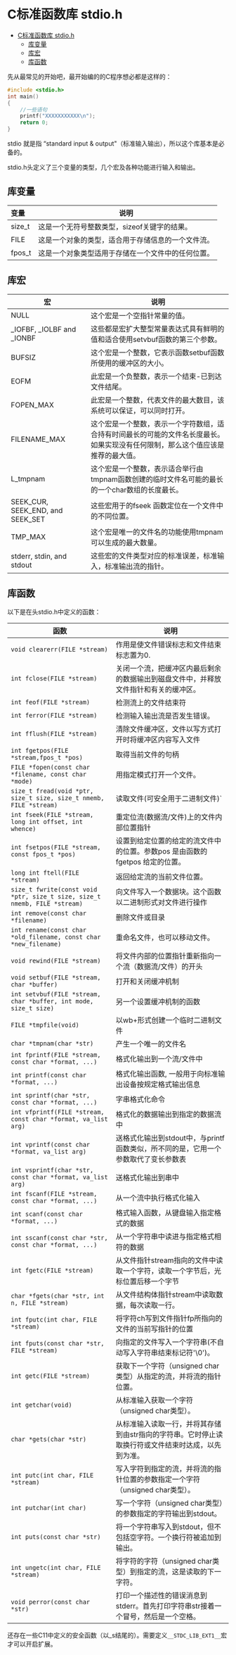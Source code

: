 # C标准函数库 stdio.h

- [C标准函数库 stdio.h](#c标准函数库-stdioh)
  - [库变量](#库变量)
  - [库宏](#库宏)
  - [库函数](#库函数)

先从最常见的开始吧，最开始编的的C程序想必都是这样的：
```c
#include <stdio.h>  
int main()  
{  
    //一些语句  
    printf("XXXXXXXXXXX\n");  
    return 0;  
}  
```
stdio 就是指 “standard input & output"（标准输入输出），所以这个库基本是必备的。


stdio.h头定义了三个变量的类型，几个宏及各种功能进行输入和输出。



## 库变量
| 变量   | 说明                                               |
| :----- | -------------------------------------------------- |
| size_t | 这是一个无符号整数类型，sizeof关键字的结果。       |
| FILE   | 这是一个对象的类型，适合用于存储信息的一个文件流。 |
| fpos_t | 这是一个对象类型适用于存储在一个文件中的任何位置。 |


## 库宏



| 宏                               | 说明                                                         |
| -------------------------------- | ------------------------------------------------------------ |
| NULL                             | 这个宏是一个空指针常量的值。                                 |
| _IOFBF, _IOLBF and _IONBF        | 这些都是宏扩大整型常量表达式具有鲜明的值和适合使用setvbuf函数的第三个参数。 |
| BUFSIZ                           | 这个宏是一个整数，它表示函数setbuf函数所使用的缓冲区的大小。 |
| EOFM                             | 此宏是一个负整数，表示一个结束-已到达文件结尾。              |
| FOPEN_MAX                        | 此宏是一个整数，代表文件的最大数目，该系统可以保证，可以同时打开。 |
| FILENAME_MAX                     | 这个宏是一个整数，表示一个字符数组，适合持有时间最长的可能的文件名长度最长。如果实现没有任何限制，那么这个值应该是推荐的最大值。 |
| L_tmpnam                         | 这个宏是一个整数，表示适合举行由tmpnam函数创建的临时文件名可能的最长的一个char数组的长度最长。 |
| SEEK_CUR, SEEK_END, and SEEK_SET | 这些宏用于的fseek 函数定位在一个文件中的不同位置。           |
| TMP_MAX                          | 这个宏是唯一的文件名的功能使用tmpnam可以生成的最大数量。     |
| stderr, stdin, and stdout        | 这些宏的文件类型对应的标准误差，标准输入，标准输出流的指针。 |



## 库函数



以下是在头stdio.h中定义的函数：


| 函数                                                         | 说明                                                         |
| ------------------------------------------------------------ | ------------------------------------------------------------ |
| `void clearerr(FILE *stream)`                                | 作用是使文件错误标志和文件结束标志置为0.                     |
| `int fclose(FILE *stream)`                                   | 关闭一个流，把缓冲区内最后剩余的数据输出到磁盘文件中，并释放文件指针和有关的缓冲区。 |
| `int feof(FILE *stream)`                                     | 检测流上的文件结束符                                         |
| `int ferror(FILE *stream)`                                   | 检测输入输出流是否发生错误。                                 |
| `int fflush(FILE *stream)`                                   | 清除文件缓冲区，文件以写方式打开时将缓冲区内容写入文件       |
| `int fgetpos(FILE *stream,fpos_t *pos)`                      | 取得当前文件的句柄                                           |
| `FILE *fopen(const char *filename, const char *mode)`        | 用指定模式打开一个文件。                                     |
| `size_t fread(void *ptr, size_t size, size_t nmemb, FILE *stream)` | 读取文件(可安全用于二进制文件)`||`FILE *freopen(const char *filename, const char *mode, FILE *stream)` |
| `int fseek(FILE *stream, long int offset, int whence)`       | 重定位流(数据流/文件)上的文件内部位置指针                    |
| `int fsetpos(FILE *stream, const fpos_t *pos)`               | 设置到给定位置的给定的流文件中的位置。参数pos 是由函数的fgetpos 给定的位置。 |
| `long int ftell(FILE *stream)`                               | 返回给定流的当前文件位置。                                   |
| `size_t fwrite(const void *ptr, size_t size, size_t nmemb, FILE *stream)` | 向文件写入一个数据块。这个函数以二进制形式对文件进行操作     |
| `int remove(const char *filename)`                           | 删除文件或目录                                               |
| `int rename(const char *old_filename, const char *new_filename)` | 重命名文件，也可以移动文件。                                 |
| `void rewind(FILE *stream)`                                  | 将文件内部的位置指针重新指向一个流（数据流/文件）的开头      |
| `void setbuf(FILE *stream, char *buffer)`                    | 打开和关闭缓冲机制                                           |
| `int setvbuf(FILE *stream, char *buffer, int mode, size_t size)` | 另一个设置缓冲机制的函数                                     |
| `FILE *tmpfile(void)`                                        | 以wb+形式创建一个临时二进制文件                              |
| `char *tmpnam(char *str)`                                    | 产生一个唯一的文件名                                         |
| `int fprintf(FILE *stream, const char *format, ...)`         | 格式化输出到一个流/文件中                                    |
| `int printf(const char *format, ...)`                        | 格式化输出函数, 一般用于向标准输出设备按规定格式输出信息     |
| `int sprintf(char *str, const char *format, ...)`            | 字串格式化命令                                               |
| `int vfprintf(FILE *stream, const char *format, va_list arg)` | 格式化的数据输出到指定的数据流中                             |
| `int vprintf(const char *format, va_list arg)`               | 送格式化输出到stdout中，与printf函数类似，所不同的是，它用一个参数取代了变长参数表 |
| `int vsprintf(char *str, const char *format, va_list arg)`   | 送格式化输出到串中                                           |
| `int fscanf(FILE *stream, const char *format, ...)`          | 从一个流中执行格式化输入                                     |
| `int scanf(const char *format, ...)`                         | 格式输入函数，从键盘输入指定格式的数据                       |
| `int sscanf(const char *str, const char *format, ...)`       | 从一个字符串中读进与指定格式相符的数据                       |
| `int fgetc(FILE *stream)`                                    | 从文件指针stream指向的文件中读取一个字符，读取一个字节后，光标位置后移一个字节 |
| `char *fgets(char *str, int n, FILE *stream)`                | 从文件结构体指针stream中读取数据，每次读取一行。             |
| `int fputc(int char, FILE *stream)`                          | 将字符ch写到文件指针fp所指向的文件的当前写指针的位置         |
| `int fputs(const char *str, FILE *stream)`                   | 向指定的文件写入一个字符串(不自动写入字符串结束标记符'\0')。 |
| `int getc(FILE *stream)`                                     | 获取下一个字符（unsigned char类型）从指定的流，并将流的指针位置。 |
| `int getchar(void)`                                          | 从标准输入获取一个字符（unsigned char类型）。                |
| `char *gets(char *str)`                                      | 从标准输入读取一行，并将其存储到由str指向的字符串。它时停止读取换行符或文件结束时达成，以先到为准。 |
| `int putc(int char, FILE *stream)`                           | 写入字符到指定的流，并将流的指针位置的参数指定一个字符（unsigned char类型）。 |
| `int putchar(int char)`                                      | 写一个字符（unsigned char类型）的参数指定的字符输出到stdout。 |
| `int puts(const char *str)`                                  | 将一个字符串写入到stdout，但不包括空字符。一个换行符被追加到输出。 |
| `int ungetc(int char, FILE *stream)`                         | 将字符的字符（unsigned char类型）到指定的流，这是读取的下一字符。 |
| `void perror(const char *str)`                               | 打印一个描述性的错误消息到stderr。首先打印字符串str接着一个冒号，然后是一个空格。 |



还存在一些C11中定义的安全函数（以_s结尾的）。需要定义`__STDC_LIB_EXT1__`宏才可以开启扩展。
